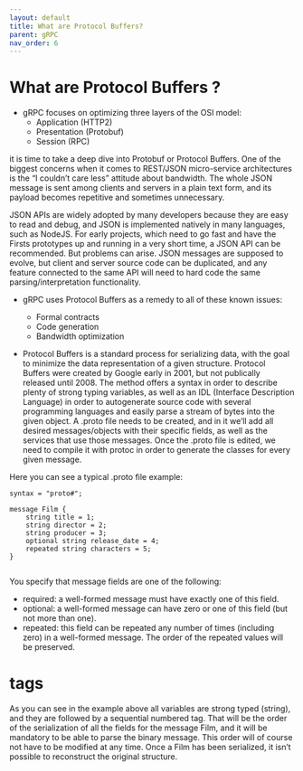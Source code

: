 ```yaml
---
layout: default
title: What are Protocol Buffers?
parent: gRPC
nav_order: 6
---
```



# What are Protocol Buffers ?

- gRPC focuses on optimizing three layers of the OSI model:
     - Application (HTTP2)
     - Presentation (Protobuf)
     - Session (RPC)
 
 it is time to take a deep dive into Protobuf or Protocol Buffers. One of the biggest concerns when 
 it comes to REST/JSON micro-service architectures is the “I couldn’t care less” attitude about bandwidth.
 The whole JSON message is sent among clients and servers in a plain text form, and its payload becomes repetitive and sometimes unnecessary.
 
 JSON APIs are widely adopted by many developers because they are easy to read and debug, and JSON is implemented natively in many languages, 
 such as NodeJS. For early projects, which need to go fast and have the Firsts prototypes up and running in a very short time, a JSON API can be recommended.
 But problems can arise. JSON messages are supposed to evolve, but client and server source code can be duplicated, and any feature connected to the same API
 will need to hard code the same parsing/interpretation functionality.
 
 - gRPC uses Protocol Buffers as a remedy to all of these known issues:
    - Formal contracts
    - Code generation
    - Bandwidth optimization
    
    
- Protocol Buffers is a standard process for serializing data, with the goal to minimize the data representation of a given structure. 
Protocol Buffers were created by Google early in 2001, but not publically released until 2008. The method offers a syntax in order to describe plenty of 
strong typing variables, as well as an IDL (Interface Description Language) in order to autogenerate source code with several programming languages and 
easily parse a stream of bytes into the given object. A .proto file needs to be created, and in it we’ll add all desired messages/objects with their specific
fields, as well as the services that use those messages. Once the .proto file is edited, we need to compile it with protoc in order to generate the classes for
every given message.

Here you can see a typical .proto file example:   

```
syntax = "proto#";

message Film {
    string title = 1;
    string director = 2;
    string producer = 3;
    optional string release_date = 4;
    repeated string characters = 5;
}


```
You specify that message fields are one of the following:
- required: a well-formed message must have exactly one of this field.
- optional: a well-formed message can have zero or one of this field (but not more than one).
- repeated: this field can be repeated any number of times (including zero) in a well-formed message. The order of the repeated values will be preserved.

# tags

As you can see in the example above all variables are strong typed (string), and they are followed by a sequential numbered tag. That will be the order of the serialization of all the fields for the message Film, and it will be mandatory to be able to parse the binary message. 
This order will of course not have to be modified at any time. Once a Film has been serialized, it isn’t possible to reconstruct the original structure. 
 
    
    
    


